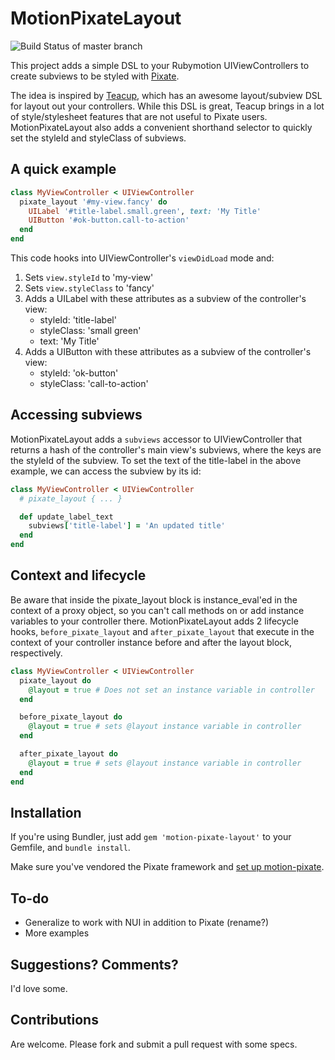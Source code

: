 # MotionPixateLayout

![Build Status of master branch](https://travis-ci.org/terriblelabs/motion-pixate-layout.png?branch=master)

This project adds a simple DSL to your Rubymotion UIViewControllers to create subviews to be styled with [Pixate](http://www.pixate.com/).

The idea is inspired by [Teacup](https://github.com/rubymotion/teacup), which has an awesome layout/subview DSL for layout out your controllers.  While this DSL is great, Teacup brings in a lot of style/stylesheet features that are not useful to Pixate users.  MotionPixateLayout also adds a convenient shorthand selector to quickly set the styleId and styleClass of subviews.

## A quick example

````ruby
class MyViewController < UIViewController
  pixate_layout '#my-view.fancy' do
    UILabel '#title-label.small.green', text: 'My Title'
    UIButton '#ok-button.call-to-action'
  end
end
````

This code hooks into UIViewController's `viewDidLoad` mode and:

1. Sets `view.styleId` to 'my-view'
1. Sets `view.styleClass` to 'fancy'
1. Adds a UILabel with these attributes as a subview of the controller's view:
    * styleId: 'title-label'
    * styleClass: 'small green'
    * text: 'My Title'
1. Adds a UIButton with these attributes as a subview of the controller's view:
    * styleId: 'ok-button'
    * styleClass: 'call-to-action'

## Accessing subviews

MotionPixateLayout adds a `subviews` accessor to UIViewController that returns a hash of the controller's main view's subviews, where the keys are the styleId of the subview. To set the text of the title-label in the above example, we can access the subview by its id:

````ruby
class MyViewController < UIViewController
  # pixate_layout { ... }

  def update_label_text
    subviews['title-label'] = 'An updated title'
  end
end
````

## Context and lifecycle

Be aware that inside the pixate_layout block is instance_eval'ed in the context of a proxy object, so you can't call methods on or add instance variables to your controller there.  MotionPixateLayout adds 2 lifecycle hooks, `before_pixate_layout` and `after_pixate_layout` that execute in the context of your controller instance before and after the layout block, respectively.


````ruby
class MyViewController < UIViewController
  pixate_layout do
    @layout = true # Does not set an instance variable in controller
  end

  before_pixate_layout do
    @layout = true # sets @layout instance variable in controller
  end

  after_pixate_layout do
    @layout = true # sets @layout instance variable in controller
  end
end
````

## Installation

If you're using Bundler, just add `gem 'motion-pixate-layout'` to your Gemfile, and `bundle install`.

Make sure you've vendored the Pixate framework and [set up motion-pixate](https://github.com/Pixate/RubyMotion-Pixate#setup).

## To-do

* Generalize to work with NUI in addition to Pixate (rename?)
* More examples

## Suggestions? Comments?

I'd love some.

## Contributions

Are welcome. Please fork and submit a pull request with some specs.
